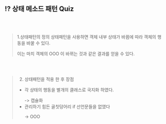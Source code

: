 ## ⁉️ 상태 메소드 패턴 Quiz
</br>
</br>

> 1.상태패턴의 정의
> 상태패턴을 사용하면 객체 내부 상태가 바뀜에 따라 객체의 행동을 바꿀 수 있다.</p>
> 이는 마치 객체의 OOO 이 바뀌는 것과 같은 결과를 얻을 수 있다. </p>

</br>
</br>

>2. 상태패턴을 적용 한 후 장점
> - 각 상태의 행동을 별개의 클래스로 국지화 하였다. </p>
> -> 캡슐화
> - 관리하기 힘든 골칫덩어리 if 선언문들을 없앴다</p>
-> OOO 
